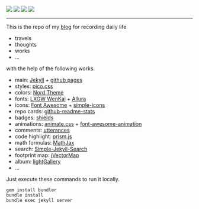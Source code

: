 ![](https://img.shields.io/github/commit-activity/m/PENG-AO/PENG-AO.github.io)
![](https://img.shields.io/github/last-commit/PENG-AO/PENG-AO.github.io)
![](https://img.shields.io/github/repo-size/PENG-AO/PENG-AO.github.io)
![](https://img.shields.io/github/deployments/PENG-AO/PENG-AO.github.io/github-pages)

---

This is the repo of my [blog](https://peng-ao.github.io) for recording daily life

- travels
- thoughts
- works
- ...

with the help of the following works.

- main: [Jekyll](https://jekyllrb.com) + [github pages](https://pages.github.com)
- styles: [pico.css](https://picocss.com)
- colors: [Nord Theme](https://www.nordtheme.com)
- fonts: [LXGW WenKai](https://github.com/lxgw/LxgwWenKai) + [Allura](https://www.jsdelivr.com/package/npm/@fontsource/allura)
- icons: [Font Awesome](https://fontawesome.com) + [simple-icons](https://simpleicons.org)
- repo cards: [github-readme-stats](https://github.com/anuraghazra/github-readme-stats)
- badges: [shields](https://github.com/badges/shields)
- animations: [animate.css](https://github.com/animate-css/animate.css) + [font-awesome-animation](https://l-lin.github.io/font-awesome-animation/)
- comments: [utterances](https://utteranc.es)
- code highlight: [prism.js](https://prismjs.com/index.html)
- math formulas: [MathJax](https://www.mathjax.org)
- search: [Simple-Jekyll-Search](https://github.com/christian-fei/Simple-Jekyll-Search)
- footprint map: [jVectorMap](https://jvectormap.com)
- album: [lightGallery](https://github.com/sachinchoolur/lightGallery)
- ...

Just execute these commands to run it locally.

```shell
gem install bundler
bundle install
bundle exec jekyll server
```
